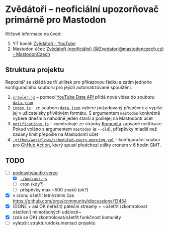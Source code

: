 # Zvědátoři – neoficiální upozorňovač primárně pro Mastodon
Klíčové informace na úvod:
1. YT kanál: [Zvědátoři - YouTube](https://www.youtube.com/@Zvedatori/featured)
1. Mastodon účet: [Zvědátoři (neoficiální) (@Zvedatori@mastodonczech.cz) - MastodonCzech](https://mastodonczech.cz/@Zvedatori)

## Struktura projektu
Repozitář se skládá ze tří utilitek pro příkazovou řádku a zatím jednoho konfiguračního
souboru pro jejich automatizované spouštění.

1. [`crawler.js`](./crawler.js) – pomocí [YouTube Data API](https://developers.google.com/youtube/v3)
	přidá nová videa do souboru [`data.json`](./data.json)
1. [`index.js`](./index.js) – ze souboru [`data.json`](./data.json) vybere požadovaný příspěvek
	a vypíše jej v užicatelsky přívětivém formátu. S argumentem
	`mastodon` konkrétně vybere dnešní a náhodně jeden starší
	a pošlejej na Mastodontí účet
1. [`notifications.js`](./notifications.js) – vyextrahuje ze stránky [Komunita](https://www.youtube.com/@Zvedatori/community)
	zapsané notifikace. Pokud voláno s argumentem `mastodon` (a `--old`),
	příspěvky mladší než zadaný limit přepošle na Mastodontí účet
1. [`.github/workflows/scheduled-every-morning.yml`](./.github/workflows/scheduled-every-morning.yml) – konfigurační soubor
	pro [GitHub Action](https://docs.github.com/en/actions), který spustí předchozí
	utility cronem v 6 hodin GMT.

## TODO
- [ ] [podcasty/audio verze](https://www.youtube.com/redirect?event=video_description&redir_token=QUFFLUhqbWZ0dThrdHd1RGFoZlpnVUluSW5PbVlCaF9fZ3xBQ3Jtc0tsdTF5eFhJTXZpNjdhMUJ4d0M0SzI2dU9FQjdTcW16eUV0MzRWaS1ETG83NmgwQjJIQ09JcHlPRWd2RXhYRmhnU2JXVm4xd2F5RjN1Q0NnME9DbWRlTEVyRTZ4ZzNlNFBLUXFzd1FBbHJyT21XU0FFMA&q=https%3A%2F%2Fanchor.fm%2Fzvedatori&v=6YqlMOh4_iQ)
	- [x] [`./podcast.js`](./podcast.js)
	- [ ] cron (kdy?)
	- [ ] příspěvky max ~500 znaků (ok?)
- [x] v cronu ošetřit letní/zimní čas https://github.com/orgs/community/discussions/13454
- [x] (DONE + asi OK neřešit) páteční streamy + ~ošetřit (zkontrolovat ošetření) mimořádných událostí~
- [x] (zdá se OK) zkontrolovat/ošetřit funkčnost komunity
- [ ] vylepšit strukturu/dokumentaci projektu

